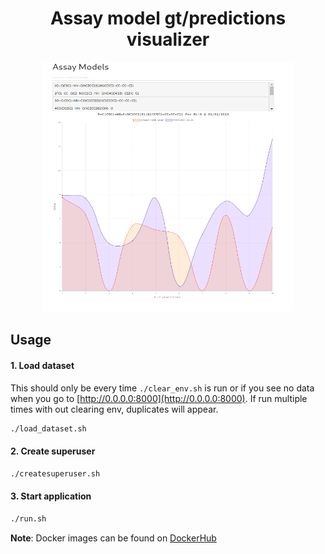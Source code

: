 <div align="center">

# Assay model gt/predictions visualizer

<img src="https://github.com/vladdoster/assay-viz/blob/master/assay-viz.png" data-canonical-src="https://github.com/vladdoster/assay-viz/blob/master/assay-viz.png" width="400" height="400" />

</div>

## Usage

#### 1. Load dataset
This should only be every time `./clear_env.sh` is run or if you see no data when you go to [http://0.0.0.0:8000](http://0.0.0.0:8000). If run multiple times with out clearing env, duplicates will appear.
```bash
./load_dataset.sh
```
#### 2. Create superuser
```bash
./createsuperuser.sh
```
#### 3. Start application
```bash
./run.sh
```
**Note**: Docker images can be found on [DockerHub](https://hub.docker.com/repository/docker/vdoster/assay_viz)
